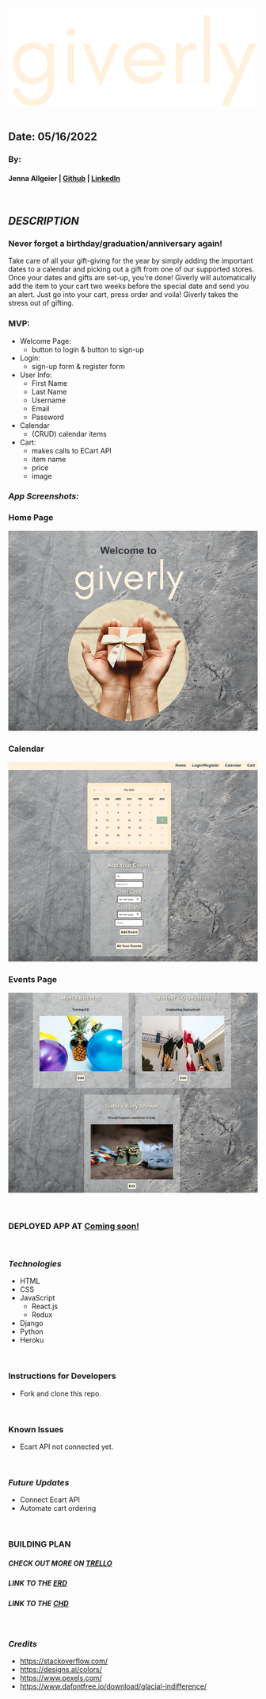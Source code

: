 &nbsp;
![Giverly](./assets/giverly-readme.png)
&nbsp;

## Date: 05/16/2022

### By: 

#### Jenna Allgeier | [Github](https://github.com/jenna-allgeier) | [LinkedIn](https://www.linkedin.com/in/jenna-allgeier/)

&nbsp;
## ***DESCRIPTION***
### Never forget a birthday/graduation/anniversary again!

Take care of all your gift-giving for the year by simply adding the important dates to a calendar and picking out a gift from one of our supported stores. Once your dates and gifts are set-up, you're done! Giverly will automatically add the item to your cart two weeks before the special date and send you an alert. Just go into your cart, press order and voila! Giverly takes the stress out of gifting.

### MVP:

* Welcome Page:
  * button to login & button to sign-up
* Login:
  * sign-up form & register form
* User Info:
  * First Name
  * Last Name
  * Username
  * Email
  * Password
* Calendar
  * (CRUD) calendar items
* Cart:
  * makes calls to ECart API
  * item name
  * price
  * image
&nbsp;

### ***App Screenshots:***

### ****Home Page****
![Home Page](./assets/Screen-Shot-Home.png)

### ****Calendar****
![Calendar](./assets/Screen-Shot-Calendar.png)

### ****Events Page**** 

![Events Page](./assets/Screen-Shot-Events.png)

&nbsp;
### **DEPLOYED APP AT [Coming soon!]()**
&nbsp;

### ***Technologies***

* HTML
* CSS
* JavaScript
  * React.js
  * Redux
* Django
* Python
* Heroku

&nbsp;
### **Instructions for Developers**
* Fork and clone this repo.

&nbsp;
### **Known Issues**
* Ecart API not connected yet.

&nbsp;
### ***Future Updates***
* Connect Ecart API
* Automate cart ordering

&nbsp;

### **BUILDING PLAN**

##### **CHECK OUT MORE ON [TRELLO](https://trello.com/invite/b/artS1Pwv/ec83e0315e1ba426c39c293781f720de/giverly)**

##### **LINK TO THE [ERD](https://drive.google.com/file/d/1-cOzkpCzTNDkAvlA43sFyUmChHMm8VFw/view?usp=sharing)**

##### **LINK TO THE [CHD](https://drive.google.com/file/d/1S2vc1W-37NNE69ydtKRENHX5VDEr8bEM/view?usp=sharing)**

&nbsp;

### ***Credits***

- https://stackoverflow.com/
- https://designs.ai/colors/
- https://www.pexels.com/
- https://www.dafontfree.io/download/glacial-indifference/
